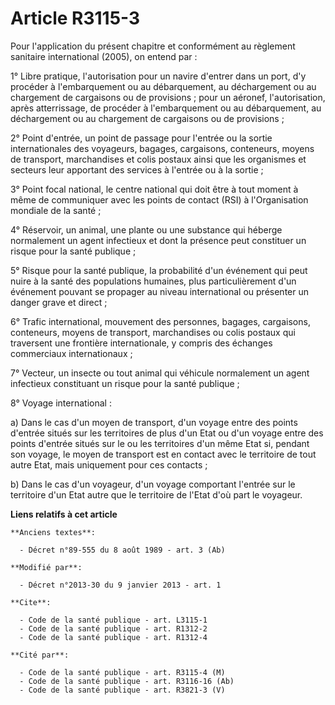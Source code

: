 # Article R3115-3

Pour l'application du présent chapitre et conformément au règlement sanitaire international (2005), on entend par :

1° Libre pratique, l'autorisation pour un navire d'entrer dans un port, d'y procéder à l'embarquement ou au débarquement, au
déchargement ou au chargement de cargaisons ou de provisions ; pour un aéronef, l'autorisation, après atterrissage, de
procéder à l'embarquement ou au débarquement, au déchargement ou au chargement de cargaisons ou de provisions ;

2° Point d'entrée, un point de passage pour l'entrée ou la sortie internationales des voyageurs, bagages, cargaisons,
conteneurs, moyens de transport, marchandises et colis postaux ainsi que les organismes et secteurs leur apportant des
services à l'entrée ou à la sortie ;

3° Point focal national, le centre national qui doit être à tout moment à même de communiquer avec les points de contact
(RSI) à l'Organisation mondiale de la santé ;

4° Réservoir, un animal, une plante ou une substance qui héberge normalement un agent infectieux et dont la présence peut
constituer un risque pour la santé publique ;

5° Risque pour la santé publique, la probabilité d'un événement qui peut nuire à la santé des populations humaines, plus
particulièrement d'un événement pouvant se propager au niveau international ou présenter un danger grave et direct ;

6° Trafic international, mouvement des personnes, bagages, cargaisons, conteneurs, moyens de transport, marchandises ou colis
postaux qui traversent une frontière internationale, y compris des échanges commerciaux internationaux ;

7° Vecteur, un insecte ou tout animal qui véhicule normalement un agent infectieux constituant un risque pour la santé
publique ;

8° Voyage international :

a) Dans le cas d'un moyen de transport, d'un voyage entre des points d'entrée situés sur les territoires de plus d'un Etat ou
d'un voyage entre des points d'entrée situés sur le ou les territoires d'un même Etat si, pendant son voyage, le moyen de
transport est en contact avec le territoire de tout autre Etat, mais uniquement pour ces contacts ;

b) Dans le cas d'un voyageur, d'un voyage comportant l'entrée sur le territoire d'un Etat autre que le territoire de l'Etat
d'où part le voyageur.

**Liens relatifs à cet article**

	**Anciens textes**:

	  - Décret n°89-555 du 8 août 1989 - art. 3 (Ab)

	**Modifié par**:

	  - Décret n°2013-30 du 9 janvier 2013 - art. 1

	**Cite**:

	  - Code de la santé publique - art. L3115-1
	  - Code de la santé publique - art. R1312-2
	  - Code de la santé publique - art. R1312-4

	**Cité par**:

	  - Code de la santé publique - art. R3115-4 (M)
	  - Code de la santé publique - art. R3116-16 (Ab)
	  - Code de la santé publique - art. R3821-3 (V)
